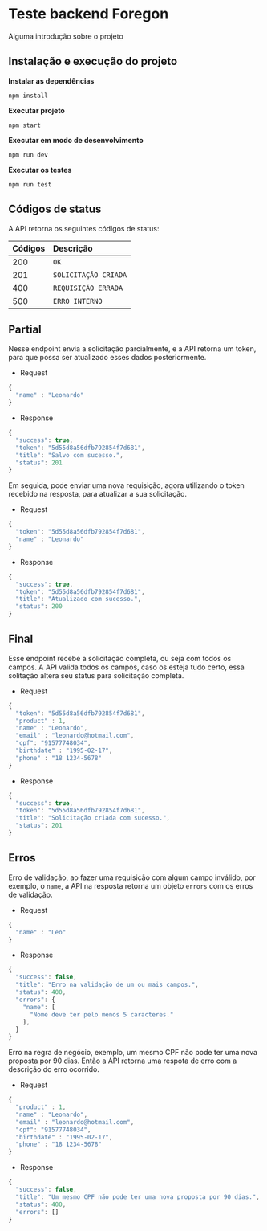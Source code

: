 # Teste backend Foregon

Alguma introdução sobre o projeto

## Instalação e execução do projeto

**Instalar as dependências**

```npm install```

**Executar projeto**

```npm start```

**Executar em modo de desenvolvimento**

```npm run dev```

**Executar os testes**

```npm run test```

## Códigos de status

A API retorna os seguintes códigos de status:

| Códigos | Descrição |
| :--- | :--- |
| 200 | `OK` |
| 201 | `SOLICITAÇÃO CRIADA` |
| 400 | `REQUISIÇÃO ERRADA` |
| 500 | `ERRO INTERNO` |

## Partial

Nesse endpoint envia a solicitação parcialmente, e a API retorna um token, para que possa ser atualizado esses dados posteriormente.

+ Request

```javascript
{
  "name" : "Leonardo"
}
```

+ Response

```javascript
{
  "success": true,
  "token": "5d55d8a56dfb792854f7d681",
  "title": "Salvo com sucesso.",
  "status": 201
}
```

Em seguida, pode enviar uma nova requisição, agora utilizando o token recebido na resposta, para atualizar a sua solicitação.

+ Request

```javascript
{
  "token": "5d55d8a56dfb792854f7d681",
  "name" : "Leonardo"
}
```

+ Response

```javascript
{
  "success": true,
  "token": "5d55d8a56dfb792854f7d681",
  "title": "Atualizado com sucesso.",
  "status": 200
}
```


## Final

Esse endpoint recebe a solicitação completa, ou seja com todos os campos. A API valida todos os campos, caso os esteja tudo certo, essa solitação altera seu status para solicitação completa.

+ Request

```javascript
{
  "token": "5d55d8a56dfb792854f7d681",
  "product" : 1,
  "name" : "Leonardo",
  "email" : "leonardo@hotmail.com",
  "cpf": "91577748034",
  "birthdate" : "1995-02-17",
  "phone" : "18 1234-5678"
}
```

+ Response

```javascript
{
  "success": true,
  "token": "5d55d8a56dfb792854f7d681",
  "title": "Solicitação criada com sucesso.",
  "status": 201
}
```

## Erros

Erro de validação, ao fazer uma requisição com algum campo inválido, por exemplo, o `name`, a API na resposta retorna um objeto `errors` com os erros de validação.

+ Request

```javascript
{
  "name" : "Leo"
}
```

+ Response

```javascript
{
  "success": false,
  "title": "Erro na validação de um ou mais campos.",
  "status": 400,
  "errors": {
    "name": [
      "Nome deve ter pelo menos 5 caracteres."
    ],
  }
}
```

Erro na regra de negócio, exemplo, um mesmo CPF não pode ter uma nova proposta por 90 dias. Então a API retorna uma respota de erro com a descrição do erro ocorrido.

+ Request

```javascript
{
  "product" : 1,
  "name" : "Leonardo",
  "email" : "leonardo@hotmail.com",
  "cpf": "91577748034",
  "birthdate" : "1995-02-17",
  "phone" : "18 1234-5678"
}
```

+ Response

```javascript
{
  "success": false,
  "title": "Um mesmo CPF não pode ter uma nova proposta por 90 dias.",
  "status": 400,
  "errors": []
}
```